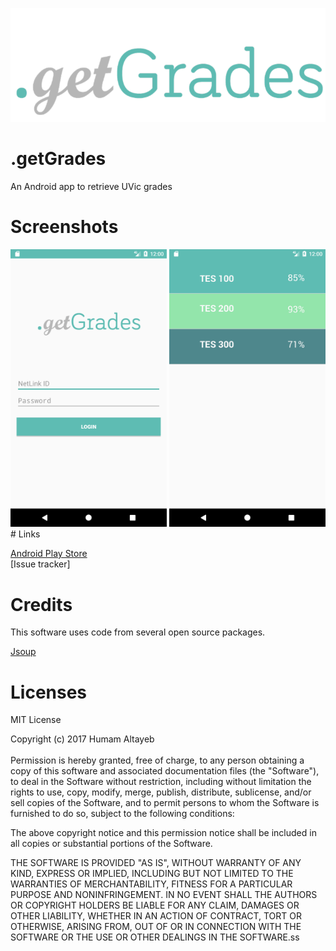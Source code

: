 ![Logo](https://github.com/htayeb/getGrades/blob/master/app/src/main/res/drawable-xhdpi/logo.png)
# .getGrades
An Android app to retrieve UVic grades<br />
# Screenshots
<img src="https://github.com/htayeb/getGrades/blob/master/Screenshot_1.png" width="250">
<img src="https://github.com/htayeb/getGrades/blob/master/Screenshot_2.png" width="250">
# Links

[Android Play Store](https://play.google.com/store/apps/details?id=mypage.getgrades&hl=en) <br>
[Issue tracker]<br>

# Credits

This software uses code from several open source packages.<br>

[Jsoup](https://github.com/jhy/jsoup) <br>

# Licenses

MIT License<br />

Copyright (c) 2017 Humam Altayeb<br /><br />
Permission is hereby granted, free of charge, to any person obtaining a copy
of this software and associated documentation files (the "Software"), to deal
in the Software without restriction, including without limitation the rights
to use, copy, modify, merge, publish, distribute, sublicense, and/or sell
copies of the Software, and to permit persons to whom the Software is
furnished to do so, subject to the following conditions:<br />

The above copyright notice and this permission notice shall be included in all
copies or substantial portions of the Software.<br />

THE SOFTWARE IS PROVIDED "AS IS", WITHOUT WARRANTY OF ANY KIND, EXPRESS OR
IMPLIED, INCLUDING BUT NOT LIMITED TO THE WARRANTIES OF MERCHANTABILITY,
FITNESS FOR A PARTICULAR PURPOSE AND NONINFRINGEMENT. IN NO EVENT SHALL THE
AUTHORS OR COPYRIGHT HOLDERS BE LIABLE FOR ANY CLAIM, DAMAGES OR OTHER
LIABILITY, WHETHER IN AN ACTION OF CONTRACT, TORT OR OTHERWISE, ARISING FROM,
OUT OF OR IN CONNECTION WITH THE SOFTWARE OR THE USE OR OTHER DEALINGS IN THE
SOFTWARE.ss
